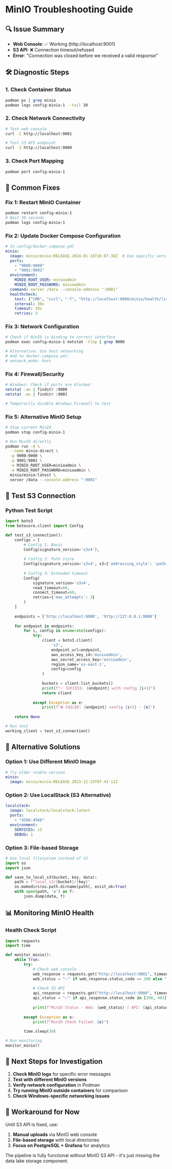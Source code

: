 # MinIO Troubleshooting Guide

## 🔍 Issue Summary
- **Web Console**: ✅ Working (http://localhost:9001)
- **S3 API**: ❌ Connection timeout/refused
- **Error**: "Connection was closed before we received a valid response"

## 🛠️ Diagnostic Steps

### 1. Check Container Status
```bash
podman ps | grep minio
podman logs config-minio-1 --tail 20
```

### 2. Check Network Connectivity
```bash
# Test web console
curl -I http://localhost:9001

# Test S3 API endpoint
curl -I http://localhost:9000
```

### 3. Check Port Mapping
```bash
podman port config-minio-1
```

## 🔧 Common Fixes

### Fix 1: Restart MinIO Container
```bash
podman restart config-minio-1
# Wait 30 seconds
podman logs config-minio-1
```

### Fix 2: Update Docker Compose Configuration
```yaml
# In config/docker-compose.yml
minio:
  image: minio/minio:RELEASE.2024-01-16T16-07-38Z  # Use specific version
  ports:
    - "9000:9000"
    - "9001:9001"
  environment:
    MINIO_ROOT_USER: minioadmin
    MINIO_ROOT_PASSWORD: minioadmin
  command: server /data --console-address ":9001"
  healthcheck:
    test: ["CMD", "curl", "-f", "http://localhost:9000/minio/health/live"]
    interval: 30s
    timeout: 20s
    retries: 3
```

### Fix 3: Network Configuration
```bash
# Check if MinIO is binding to correct interface
podman exec config-minio-1 netstat -tlnp | grep 9000

# Alternative: Use host networking
# Add to docker-compose.yml:
# network_mode: host
```

### Fix 4: Firewall/Security
```bash
# Windows: Check if ports are blocked
netstat -an | findstr :9000
netstat -an | findstr :9001

# Temporarily disable Windows Firewall to test
```

### Fix 5: Alternative MinIO Setup
```bash
# Stop current MinIO
podman stop config-minio-1

# Run MinIO directly
podman run -d \
  --name minio-direct \
  -p 9000:9000 \
  -p 9001:9001 \
  -e MINIO_ROOT_USER=minioadmin \
  -e MINIO_ROOT_PASSWORD=minioadmin \
  minio/minio:latest \
  server /data --console-address ":9001"
```

## 🧪 Test S3 Connection

### Python Test Script
```python
import boto3
from botocore.client import Config

def test_s3_connection():
    configs = [
        # Config 1: Basic
        Config(signature_version='s3v4'),
        
        # Config 2: Path style
        Config(signature_version='s3v4', s3={'addressing_style': 'path'}),
        
        # Config 3: Extended timeout
        Config(
            signature_version='s3v4',
            read_timeout=60,
            connect_timeout=60,
            retries={'max_attempts': 3}
        )
    ]
    
    endpoints = ['http://localhost:9000', 'http://127.0.0.1:9000']
    
    for endpoint in endpoints:
        for i, config in enumerate(configs):
            try:
                client = boto3.client(
                    's3',
                    endpoint_url=endpoint,
                    aws_access_key_id='minioadmin',
                    aws_secret_access_key='minioadmin',
                    region_name='us-east-1',
                    config=config
                )
                
                buckets = client.list_buckets()
                print(f"✅ SUCCESS: {endpoint} with config {i+1}")
                return client
                
            except Exception as e:
                print(f"❌ FAILED: {endpoint} config {i+1} - {e}")
    
    return None

# Run test
working_client = test_s3_connection()
```

## 🔄 Alternative Solutions

### Option 1: Use Different MinIO Image
```yaml
# Try older stable version
minio:
  image: minio/minio:RELEASE.2023-12-23T07-42-11Z
```

### Option 2: Use LocalStack (S3 Alternative)
```yaml
localstack:
  image: localstack/localstack:latest
  ports:
    - "4566:4566"
  environment:
    SERVICES: s3
    DEBUG: 1
```

### Option 3: File-based Storage
```python
# Use local filesystem instead of S3
import os
import json

def save_to_local_s3(bucket, key, data):
    path = f"local_s3/{bucket}/{key}"
    os.makedirs(os.path.dirname(path), exist_ok=True)
    with open(path, 'w') as f:
        json.dump(data, f)
```

## 📊 Monitoring MinIO Health

### Health Check Script
```python
import requests
import time

def monitor_minio():
    while True:
        try:
            # Check web console
            web_response = requests.get("http://localhost:9001", timeout=5)
            web_status = "✅" if web_response.status_code == 200 else "❌"
            
            # Check S3 API
            api_response = requests.get("http://localhost:9000", timeout=5)
            api_status = "✅" if api_response.status_code in [200, 403] else "❌"
            
            print(f"MinIO Status - Web: {web_status} | API: {api_status}")
            
        except Exception as e:
            print(f"MinIO Check Failed: {e}")
        
        time.sleep(30)

# Run monitoring
monitor_minio()
```

## 🎯 Next Steps for Investigation

1. **Check MinIO logs** for specific error messages
2. **Test with different MinIO versions**
3. **Verify network configuration** in Podman
4. **Try running MinIO outside containers** for comparison
5. **Check Windows-specific networking issues**

## 📝 Workaround for Now

Until S3 API is fixed, use:
1. **Manual uploads** via MinIO web console
2. **File-based storage** with local directories
3. **Focus on PostgreSQL + Grafana** for analytics

The pipeline is fully functional without MinIO S3 API - it's just missing the data lake storage component.